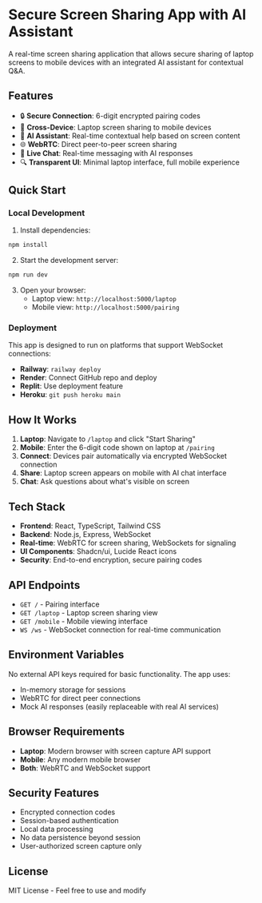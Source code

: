# Secure Screen Sharing App with AI Assistant

A real-time screen sharing application that allows secure sharing of laptop screens to mobile devices with an integrated AI assistant for contextual Q&A.

## Features

- 🔒 **Secure Connection**: 6-digit encrypted pairing codes
- 📱 **Cross-Device**: Laptop screen sharing to mobile devices
- 🤖 **AI Assistant**: Real-time contextual help based on screen content
- 🌐 **WebRTC**: Direct peer-to-peer screen sharing
- 💬 **Live Chat**: Real-time messaging with AI responses
- 🔍 **Transparent UI**: Minimal laptop interface, full mobile experience

## Quick Start

### Local Development

1. Install dependencies:
```bash
npm install
```

2. Start the development server:
```bash
npm run dev
```

3. Open your browser:
   - Laptop view: `http://localhost:5000/laptop`
   - Mobile view: `http://localhost:5000/pairing`

### Deployment

This app is designed to run on platforms that support WebSocket connections:

- **Railway**: `railway deploy`
- **Render**: Connect GitHub repo and deploy
- **Replit**: Use deployment feature
- **Heroku**: `git push heroku main`

## How It Works

1. **Laptop**: Navigate to `/laptop` and click "Start Sharing"
2. **Mobile**: Enter the 6-digit code shown on laptop at `/pairing`
3. **Connect**: Devices pair automatically via encrypted WebSocket connection
4. **Share**: Laptop screen appears on mobile with AI chat interface
5. **Chat**: Ask questions about what's visible on screen

## Tech Stack

- **Frontend**: React, TypeScript, Tailwind CSS
- **Backend**: Node.js, Express, WebSocket
- **Real-time**: WebRTC for screen sharing, WebSockets for signaling
- **UI Components**: Shadcn/ui, Lucide React icons
- **Security**: End-to-end encryption, secure pairing codes

## API Endpoints

- `GET /` - Pairing interface
- `GET /laptop` - Laptop screen sharing view
- `GET /mobile` - Mobile viewing interface
- `WS /ws` - WebSocket connection for real-time communication

## Environment Variables

No external API keys required for basic functionality. The app uses:
- In-memory storage for sessions
- WebRTC for direct peer connections
- Mock AI responses (easily replaceable with real AI services)

## Browser Requirements

- **Laptop**: Modern browser with screen capture API support
- **Mobile**: Any modern mobile browser
- **Both**: WebRTC and WebSocket support

## Security Features

- Encrypted connection codes
- Session-based authentication
- Local data processing
- No data persistence beyond session
- User-authorized screen capture only

## License

MIT License - Feel free to use and modify